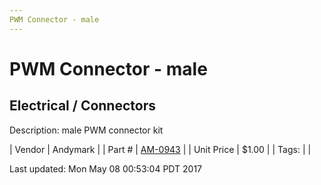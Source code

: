 ```yaml
---
PWM Connector - male
---
```


# PWM Connector - male
## Electrical / Connectors
Description: 	male PWM connector kit 

| Vendor | Andymark | 
| Part # | [AM-0943](http://www.andymark.com/product-p/am-0943.htm) | 
| Unit Price | $1.00 | 
| Tags: |  | 

Last updated: Mon May 08 00:53:04 PDT 2017